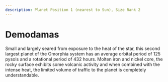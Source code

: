 ```yaml
---
description: Planet Position 1 (nearest to Sun), Size Rank 2
---
```


# Demodamas

Small and largely seared from exposure to the heat of the star, this second largest planet of the Omorphia system has an average orbital period of 125 pysols and a rotational period of 432 hours. Molten iron and nickel core, the rocky surface exhibits some volcanic activity and when combined with the intense heat, the limited volume of traffic to the planet is completely understandable.
